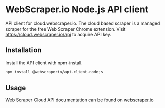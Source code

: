 # WebScraper.io Node.js API client

API client for cloud.webscraper.io. The cloud based scraper is a managed scraper
for the free Web Scraper Chrome extension. Visit https://cloud.webscraper.io/api
to acquire API key.

## Installation

Install the API client with npm-install.

```bash
npm install @webscraperio/api-client-nodejs
```

## Usage

Web Scraper Cloud API documentation can be found on [webscraper.io]

[webscraper.io]: https://www.webscraper.io/documentation/api

